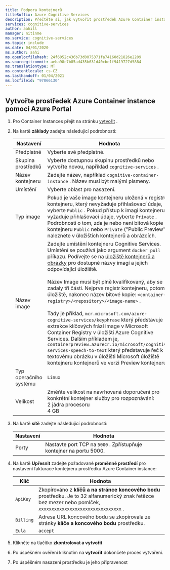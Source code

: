 ```yaml
---
title: Podpora kontejnerů
titleSuffix: Azure Cognitive Services
description: Přečtěte si, jak vytvořit prostředek Azure Container instance.
services: cognitive-services
author: aahill
manager: nitinme
ms.service: cognitive-services
ms.topic: include
ms.date: 04/01/2020
ms.author: aahi
ms.openlocfilehash: 24f6052c436b73d0075371fa74160d21826e2209
ms.sourcegitcommit: aeba98c7b85ad435b631d40cbe1f9419727d5884
ms.translationtype: MT
ms.contentlocale: cs-CZ
ms.lasthandoff: 01/04/2021
ms.locfileid: "97866130"
---
```

## <a name="create-an-azure-container-instance-resource-using-the-azure-portal"></a>Vytvořte prostředek Azure Container instance pomocí Azure Portal

1. Pro Container Instances přejít na stránku [vytvořit](https://ms.portal.azure.com/#create/Microsoft.ContainerInstances) .

2. Na kartě **základy** zadejte následující podrobnosti:

    |Nastavení|Hodnota|
    |--|--|
    |Předplatné|Vyberte své předplatné.|
    |Skupina prostředků|Vyberte dostupnou skupinu prostředků nebo vytvořte novou, například `cognitive-services` .|
    |Název kontejneru|Zadejte název, například `cognitive-container-instance` . Název musí být malými písmeny.|
    |Umístění|Vyberte oblast pro nasazení.|
    |Typ image|Pokud je vaše image kontejneru uložená v registru kontejneru, který nevyžaduje přihlašovací údaje, vyberte `Public` . Pokud přístup k imagi kontejneru vyžaduje přihlašovací údaje, vyberte `Private` . Podrobnosti o [](../container-image-tags.md) tom, zda je nebo není bitová kopie kontejneru `Public` nebo `Private` ("Public Preview"), naleznete v úložištích kontejnerů a obrázcích. |
    |Název image|Zadejte umístění kontejneru Cognitive Services. Umístění se používá jako argument `docker pull` příkazu. Podívejte se na [úložiště kontejnerů a obrázky](../container-image-tags.md) pro dostupné názvy imagí a jejich odpovídající úložiště.<br><br>Název Image musí být plně kvalifikovaný, aby se zadaly tři části. Nejprve registr kontejneru, potom úložiště, nakonec název bitové kopie: `<container-registry>/<repository>/<image-name>` .<br><br>Tady je příklad, `mcr.microsoft.com/azure-cognitive-services/keyphrase` který představuje extrakce klíčových frází image v Microsoft Container Registry v úložišti Azure Cognitive Services. Dalším příkladem je, `containerpreview.azurecr.io/microsoft/cognitive-services-speech-to-text` který představuje řeč k textovému obrázku v úložišti Microsoft úložiště kontejneru kontejnerů ve verzi Preview kontejneru. |
    |Typ operačního systému|`Linux`|
    |Velikost|Změňte velikost na navrhovaná doporučení pro konkrétní kontejner služby pro rozpoznávání:<br>2 jádra procesoru<br>4 GB

3. Na kartě **sítě** zadejte následující podrobnosti:

    |Nastavení|Hodnota|
    |--|--|
    |Porty|Nastavte port TCP na `5000` . Zpřístupňuje kontejner na portu 5000.|

4. Na kartě **Upřesnit** zadejte požadované **proměnné prostředí** pro nastavení fakturace kontejneru prostředku Azure Container instance:

    | Klíč | Hodnota |
    |--|--|
    |`ApiKey`|Zkopírováno z **klíčů a na stránce koncového bodu** prostředku. Je to 32 alfanumerický znak řetězce bez mezer nebo pomlček, `xxxxxxxxxxxxxxxxxxxxxxxxxxxxxxxx` .|
    |`Billing`| Adresa URL koncového bodu se zkopírovala ze stránky **klíče a koncového bodu** prostředku.|
    |`Eula`|`accept`|

5. Klikněte na tlačítko **zkontrolovat a vytvořit**
6. Po úspěšném ověření kliknutím na **vytvořit** dokončete proces vytváření.
7. Po úspěšném nasazení prostředku je jeho připravenost
